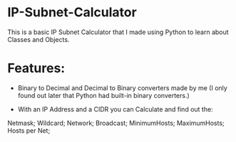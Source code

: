 # IP-Subnet-Calculator

This is a basic IP Subnet Calculator that I made using Python to learn about Classes and Objects.

# Features:

- Binary to Decimal and Decimal to Binary converters made by me (I only found out later that Python had built-in binary converters.)

- With an IP Address and a CIDR you can Calculate and find out the:

Netmask;
Wildcard;
Network;
Broadcast;
MinimumHosts;
MaximumHosts;
Hosts per Net;


